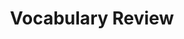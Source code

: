 ---
title: Vocabulary Review

source:
- title: Common Core Basics
  subject: Social Studies
  chapter: 7
  toc_type: Lesson Review
  toc_number: 7.2
  pages: 274 - 277

vocabulary:
- option: assumption
- option: foreign direct investment
- option: globalization
- option: stabilize 
  
questions:
  - number: 1
    text: >
      __________ is an investment a company makes in a foreign country.
    choice:
      - option: assumption
      - option: foreign direct investment
      - option: globalization
      - option: stabilize 
    answer: 
      - option: foreign direct investment
  - number: 2
    text: >
      __________ is the process of integrating the economies of the world.
    choice:
      - option: assumption
      - option: foreign direct investment
      - option: globalization
      - option: stabilize 
    answer: 
      - option: globalization
  - number: 3
    text: >
      The IMF works to help __________ the economies of poorer countries.
    choice:
      - option: assumption
      - option: foreign direct investment
      - option: globalization
      - option: stabilize 
    answer: 
      - option: stabilize

layout: cc_review
---